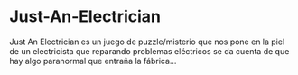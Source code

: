 # Just-An-Electrician
Just An Electrician es un juego de puzzle/misterio que nos pone en la piel de un electricista que reparando problemas eléctricos se da cuenta de que hay algo paranormal que entraña la fábrica...
